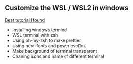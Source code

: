 ## Customize the WSL / WSL2 in windows
[Best tutorial I found](https://www.the-digital-life.com/awesome-wsl-wsl2-terminal/)

- Installing windows terminal
- WSL terminal with zsh
- Using oh-my-zsh to make prettier
- Using nerd-fonts and powerlevel1ok
- Make background of terminal transparent
- Chaning icons and name of different terminal
